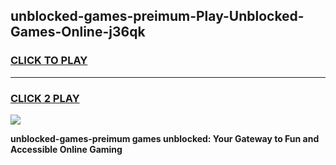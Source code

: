 
## unblocked-games-preimum-Play-Unblocked-Games-Online-j36qk
<h3>
<a href="https://premium76.site?title=unblocked-games-preimum&ref=24A">CLICK TO PLAY</a></h3>
<hr>

<h3>
<a href="https://premium76.site?title=unblocked-games-preimum&ref=24A">CLICK 2 PLAY</a>
  
</h3>

<a href="https://premium76.site?title=unblocked-games-preimum&ref=24A"><img src="https://clearcache.store/games.png"></a>


**unblocked-games-preimum games unblocked: Your Gateway to Fun and Accessible Online Gaming**
